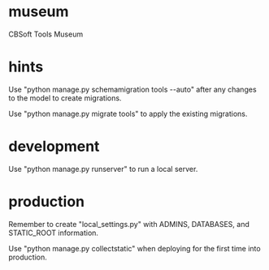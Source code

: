 museum
======

CBSoft Tools Museum

hints
=====

Use "python manage.py schemamigration tools --auto" after any changes to the model to create migrations.

Use "python manage.py migrate tools" to apply the existing migrations.

development
===========

Use "python manage.py runserver" to run a local server.

production
==========

Remember to create "local_settings.py" with ADMINS, DATABASES, and STATIC_ROOT information.

Use "python manage.py collectstatic" when deploying for the first time into production.